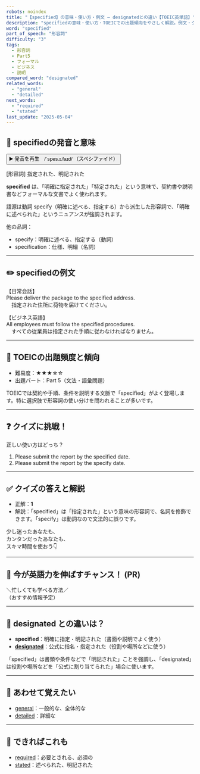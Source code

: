 ```yaml
---
robots: noindex
title: "【specified】の意味・使い方・例文 ― designatedとの違い【TOEIC英単語】"
description: "specifiedの意味・使い方・TOEICでの出題傾向をやさしく解説。例文・クイズ付きでdesignatedとの違いもわかりやすく学べます。"
word: "specified"
part_of_speech: "形容詞"
difficulty: "3"
tags:
  - 形容詞
  - Part5
  - フォーマル
  - ビジネス
  - 説明
compared_word: "designated"
related_words:
  - "general"
  - "detailed"
next_words:
  - "required"
  - "stated"
last_update: "2025-05-04"
---
```


## 🔰 specifiedの発音と意味

<button class="play-audio" onclick="playTTS('specified')">
  <span class="play-audio-main">
    ▶️ 発音を再生　/ˈspes.ɪ.faɪd/
  </span>
  <span class="play-audio-sub">
    （スペシファイド）
  </span>
</button>

[形容詞] 指定された、明記された

**specified** は、「明確に指定された」「特定された」という意味で、契約書や説明書などフォーマルな文書でよく使われます。

語源は動詞 specify（明確に述べる、指定する）から派生した形容詞で、「明確に述べられた」というニュアンスが強調されます。

他の品詞：  
- specify：明確に述べる、指定する（動詞）
- specification：仕様、明細（名詞）

---

## ✏️ specifiedの例文

【日常会話】  
Please deliver the package to the specified address.  
　指定された住所に荷物を届けてください。

【ビジネス英語】  
All employees must follow the specified procedures.  
　すべての従業員は指定された手順に従わなければなりません。

---

## 🎯 TOEICの出題頻度と傾向

- 難易度：★★★☆☆
- 出題パート：Part 5（文法・語彙問題）

TOEICでは契約や手順、条件を説明する文脈で「specified」がよく登場します。特に選択肢で形容詞の使い分けを問われることが多いです。

---

## ❓ クイズに挑戦！

正しい使い方はどっち？

1. Please submit the report by the specified date.  
2. Please submit the report by the specify date.

---

## ✅ クイズの答えと解説

- 正解：**1**
- 解説：「specified」は「指定された」という意味の形容詞で、名詞を修飾できます。「specify」は動詞なので文法的に誤りです。

少し迷ったあなたも、  
カンタンだったあなたも、  
スキマ時間を使おう👇️

---

## 🚀 今が英語力を伸ばすチャンス！ (PR)

<div class="info-center">
＼忙しくても学べる方法／<br>  
（おすすめ情報予定）
</div>

---

## 🤔  designated との違いは？

- **specified**：明確に指定・明記された（書面や説明でよく使う）
- **[designated](/designated)**：公式に指名・指定された（役割や場所などに使う）

「specified」は書類や条件などで「明記された」ことを強調し、「designated」は役割や場所などを「公式に割り当てられた」場合に使います。

---

## 🧩 あわせて覚えたい

- [general](/general)：一般的な、全体的な
- [detailed](/detailed)：詳細な

---

## 📖 できればこれも

- [required](/required)：必要とされる、必須の
- [stated](/stated)：述べられた、明記された

<!-- cvid: aid17_bid30 -->
